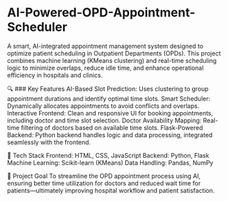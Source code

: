 # AI-Powered-OPD-Appointment-Scheduler
A smart, AI-integrated appointment management system designed to optimize patient scheduling in Outpatient Departments (OPDs). This project combines machine learning (KMeans clustering) and real-time scheduling logic to minimize overlaps, reduce idle time, and enhance operational efficiency in hospitals and clinics.

🔍 ### Key Features
AI-Based Slot Prediction: Uses clustering to group appointment durations and identify optimal time slots.
Smart Scheduler: Dynamically allocates appointments to avoid conflicts and overlaps.
Interactive Frontend: Clean and responsive UI for booking appointments, including doctor and time slot selection.
Doctor Availability Mapping: Real-time filtering of doctors based on available time slots.
Flask-Powered Backend: Python backend handles logic and data processing, integrated seamlessly with the frontend.

🚀 Tech Stack
Frontend: HTML, CSS, JavaScript
Backend: Python, Flask
Machine Learning: Scikit-learn (KMeans)
Data Handling: Pandas, NumPy

🎯 Project Goal
To streamline the OPD appointment process using AI, ensuring better time utilization for doctors and reduced wait time for patients—ultimately improving hospital workflow and patient satisfaction.
